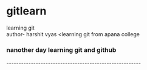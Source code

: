 # gitlearn
learning git
<br>
author- harshit vyas
<learning git from apana college
<h3>nanother day learning git and github</h3>
<p>-------------------------------------------------------</p>
